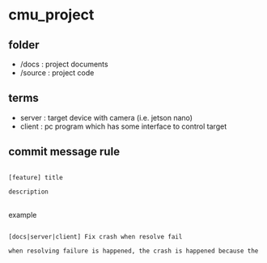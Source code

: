 # cmu_project

## folder
* /docs : project documents
* /source : project code

## terms
* server : target device with camera (i.e. jetson nano)
* client : pc program which has some interface to control target 

## commit message rule
<pre>
<code>
[feature] title

description
</code>
</pre>

example
<pre>
<code>
[docs|server|client] Fix crash when resolve fail

when resolving failure is happened, the crash is happened because the
</code>
</pre>
